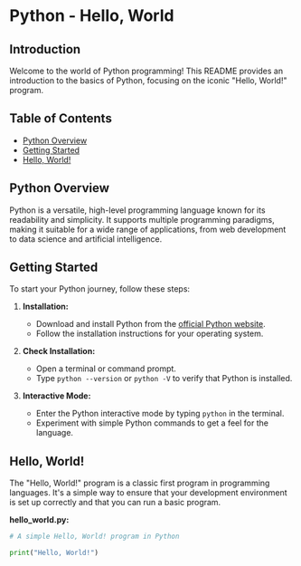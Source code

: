 # Python - Hello, World

## Introduction
Welcome to the world of Python programming! This README provides an introduction to the basics of Python, focusing on the iconic "Hello, World!" program.

## Table of Contents
- [Python Overview](#python-overview)
- [Getting Started](#getting-started)
- [Hello, World!](#hello-world)

## Python Overview
Python is a versatile, high-level programming language known for its readability and simplicity. It supports multiple programming paradigms, making it suitable for a wide range of applications, from web development to data science and artificial intelligence.

## Getting Started
To start your Python journey, follow these steps:

1. **Installation:**
   - Download and install Python from the [official Python website](https://www.python.org/downloads/).
   - Follow the installation instructions for your operating system.

2. **Check Installation:**
   - Open a terminal or command prompt.
   - Type `python --version` or `python -V` to verify that Python is installed.

3. **Interactive Mode:**
   - Enter the Python interactive mode by typing `python` in the terminal.
   - Experiment with simple Python commands to get a feel for the language.

## Hello, World!
The "Hello, World!" program is a classic first program in programming languages. It's a simple way to ensure that your development environment is set up correctly and that you can run a basic program.

**hello_world.py:**
```python
# A simple Hello, World! program in Python

print("Hello, World!")

